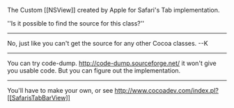 The Custom [[NSView]] created by Apple for Safari's Tab implementation.

''Is it possible to find the source for this class?''

----

No, just like you can't get the source for any other Cocoa classes.  --K

----

You can try code-dump. http://code-dump.sourceforge.net/ it won't give you usable code. But you can figure out the implementation.

----

You'll have to make your own, or see http://www.cocoadev.com/index.pl?[[SafarisTabBarView]]